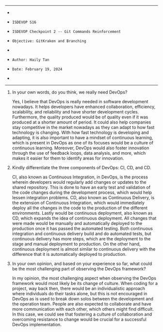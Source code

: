 **********************************************************************
*
*     ISDEVOP S16
*     ISDEVOP Checkpoint 2 -- Git Commands Reinforcement
*     Objective: GitKraken and Branching
*     
*     Author: Haily Tan
*     Date: February 19, 2024
*     
**********************************************************************

1. In your own words, do you think, we really need DevOps?

    Yes, I believe that DevOps is really needed in software development nowadays. It helps developers have enhanced collaboration, efficiency, scalability, and reliability and have shorter development cycles. Furthermore, the quality produced would be of quality even if it was produced at a shorter amount of period. It could also help companies stay competitive in the market nowadays as they can adapt to how fast technology is changing. With how fast technology is developing and adapting, it is also important to have a mindset of continuous learning, which is present in DevOps as one of its focuses would be a culture of continuous learning. Moreover, DevOps would also foster innovation through the use of feedback loops, data analysis, and more, which makes it easier for them to identify areas for innovation. 

2. Kindly differentiate the three components of DevOps: CI, CD, and CD.

    CI, also known as Continuous Integration, in DevOps, is the process wherein developers would regularly add changes or updates to the shared repository. This is done to have an early test and validation of the code changes during the development process, which would help lessen integration problems. CD, also known as Continuous Delivery, is the extension of Continuous Integration, which would immediately deploy all the changes in the code to the production of the different environments. Lastly would be continuous deployment, also known as CD, which 
    expands the idea of continuous deployment. All changes that were made would be manually and automatically deployed to the production once it has passed the automated testing. Both continuous integration and continuous delivery build and do automated tests, but continuous delivery has more steps, which are the deployment to the stage and manual deployment to production. On the other hand, continuous deployment is almost similar to continuous delivery with the difference that it is automatically deployed to production. 

3. In your own opinion, and based on your experience so far, what could be the most challenging part of observing the DevOps framework?

    In my opinion, the most challenging aspect when observing the DevOps framework would most likely be its change of culture. When coding for a project, way back then, there would be an individualistic approach where individuals do their tasks alone, but this is not encouraged in DevOps as is used to break down solos between the development and the operation team. People are also expected to collaborate and have more communication with each other, which others might find difficult. In this case, we could see that fostering a culture of collaboration and overcoming resistance to change would be crucial for a successful DevOps implementation.